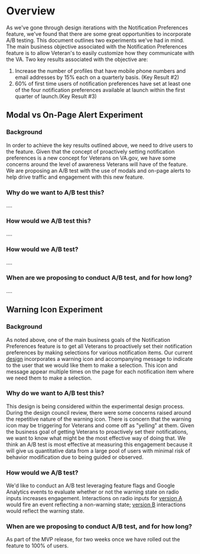 # Overview
As we've gone through design iterations with the Notification Preferences feature, we've found that there are some great opportunities to incorporate A/B testing. This document outlines two experiments we've had in mind. The main business objective associated with the Notification Preferences feature is to allow Veteran's to easily customize how they communicate with the VA. Two key results associated with the objective are: 

1. Increase the number of profiles that have mobile phone numbers and email addresses by 15% each on a quarterly basis. (Key Result #2)
2. 60% of first time users of notification preferences have set at least one of the four notification preferences available at launch within the first quarter of launch.(Key Result #3)

## Modal vs On-Page Alert Experiment

### Background
In order to achieve the key results outlined above, we need to drive users to the feature. Given that the concept of proactively setting notification preferences is a new concept for Veterans on VA.gov, we have some concerns around the level of awareness Veterans will have of the feature. We are proposing an A/B test with the use of modals and on-page alerts to help drive traffic and engagement with this new feature.

### Why do we want to A/B test this?
....

### How would we A/B test this?
....

### How would we A/B test?
....

### When are we proposing to conduct A/B test, and for how long?
....



## Warning Icon Experiment

### Background
As noted above, one of the main business goals of the Notification Preferences feature is to get all Veterans to proactively set their notification preferences by making selections for various notification items. Our current [design](https://preview.uxpin.com/51ca6ecd7ddaf2ceaf75f94e2b2ccbed2a193f6d#/pages/140948867/simulate/no-panels?mode=i) incorporates a warning icon and accompanying message to indicate to the user that we would like them to make a selection. This icon and message appear multiple times on the page for each notification item where we need them to make a selection. 

### Why do we want to A/B test this?
This design is being considered within the experimental design process. During the design council review, there were some concerns raised around the repetitive nature of the warning icon. There is concern that the warning icon may be triggering for Veterans and come off as "yelling" at them. Given the business goal of getting Veterans to proactively set their notifications, we want to know what might be the most effective way of doing that. We think an A/B test is most effective at measuring this engagement because it will give us quantitative data from a large pool of users with minimal risk of behavior modification due to being guided or observed.

### How would we A/B test?
We'd like to conduct an A/B test leveraging feature flags and Google Analytics events to evaluate whether or not the warning state on radio inputs increases engagement. Interactions on radio inputs for [version A](https://preview.uxpin.com/51ca6ecd7ddaf2ceaf75f94e2b2ccbed2a193f6d#/pages/141179062/simulate/no-panels?mode=i) would fire an event reflecting a non-warning state; [version B](https://preview.uxpin.com/51ca6ecd7ddaf2ceaf75f94e2b2ccbed2a193f6d#/pages/140948867/simulate/no-panels?mode=i) interactions would reflect the warning state.

### When are we proposing to conduct A/B test, and for how long?
As part of the MVP release, for two weeks once we have rolled out the feature to 100% of users.
